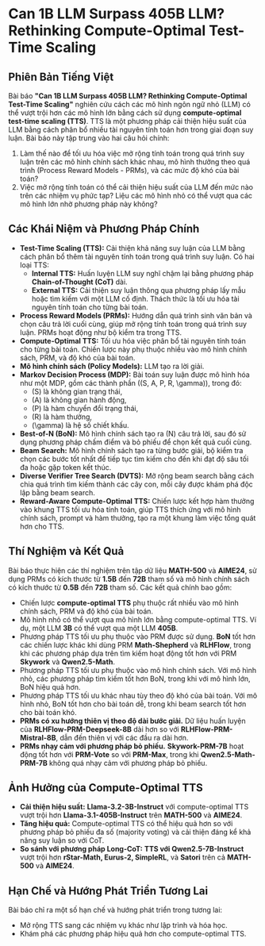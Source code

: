 # Can 1B LLM Surpass 405B LLM? Rethinking Compute-Optimal Test-Time Scaling

## Phiên Bản Tiếng Việt

Bài báo **"Can 1B LLM Surpass 405B LLM? Rethinking Compute-Optimal Test-Time Scaling"** nghiên cứu cách các mô hình ngôn ngữ nhỏ (LLM) có thể vượt trội hơn các mô hình lớn bằng cách sử dụng **compute-optimal test-time scaling (TTS)**. TTS là một phương pháp cải thiện hiệu suất của LLM bằng cách phân bổ nhiều tài nguyên tính toán hơn trong giai đoạn suy luận. Bài báo này tập trung vào hai câu hỏi chính:

1. Làm thế nào để tối ưu hóa việc mở rộng tính toán trong quá trình suy luận trên các mô hình chính sách khác nhau, mô hình thưởng theo quá trình (Process Reward Models - PRMs), và các mức độ khó của bài toán?
2. Việc mở rộng tính toán có thể cải thiện hiệu suất của LLM đến mức nào trên các nhiệm vụ phức tạp? Liệu các mô hình nhỏ có thể vượt qua các mô hình lớn nhờ phương pháp này không?

## Các Khái Niệm và Phương Pháp Chính

- **Test-Time Scaling (TTS):** Cải thiện khả năng suy luận của LLM bằng cách phân bổ thêm tài nguyên tính toán trong quá trình suy luận. Có hai loại TTS:
  - **Internal TTS:** Huấn luyện LLM suy nghĩ chậm lại bằng phương pháp **Chain-of-Thought (CoT)** dài.
  - **External TTS:** Cải thiện suy luận thông qua phương pháp lấy mẫu hoặc tìm kiếm với một LLM cố định. Thách thức là tối ưu hóa tài nguyên tính toán cho từng bài toán.
- **Process Reward Models (PRMs):** Hướng dẫn quá trình sinh văn bản và chọn câu trả lời cuối cùng, giúp mở rộng tính toán trong quá trình suy luận. PRMs hoạt động như bộ kiểm tra trong TTS.
- **Compute-Optimal TTS:** Tối ưu hóa việc phân bổ tài nguyên tính toán cho từng bài toán. Chiến lược này phụ thuộc nhiều vào mô hình chính sách, PRM, và độ khó của bài toán.
- **Mô hình chính sách (Policy Models):** LLM tạo ra lời giải.
- **Markov Decision Process (MDP):** Bài toán suy luận được mô hình hóa như một MDP, gồm các thành phần \((S, A, P, R, \gamma)\), trong đó:
  - \(S\) là không gian trạng thái,
  - \(A\) là không gian hành động,
  - \(P\) là hàm chuyển đổi trạng thái,
  - \(R\) là hàm thưởng,
  - \(\gamma\) là hệ số chiết khấu.
- **Best-of-N (BoN):** Mô hình chính sách tạo ra \(N\) câu trả lời, sau đó sử dụng phương pháp chấm điểm và bỏ phiếu để chọn kết quả cuối cùng.
- **Beam Search:** Mô hình chính sách tạo ra từng bước giải, bộ kiểm tra chọn các bước tốt nhất để tiếp tục tìm kiếm cho đến khi đạt độ sâu tối đa hoặc gặp token kết thúc.
- **Diverse Verifier Tree Search (DVTS):** Mở rộng beam search bằng cách chia quá trình tìm kiếm thành các cây con, mỗi cây được khám phá độc lập bằng beam search.
- **Reward-Aware Compute-Optimal TTS:** Chiến lược kết hợp hàm thưởng vào khung TTS tối ưu hóa tính toán, giúp TTS thích ứng với mô hình chính sách, prompt và hàm thưởng, tạo ra một khung làm việc tổng quát hơn cho TTS.

## Thí Nghiệm và Kết Quả

Bài báo thực hiện các thí nghiệm trên tập dữ liệu **MATH-500** và **AIME24**, sử dụng PRMs có kích thước từ **1.5B** đến **72B** tham số và mô hình chính sách có kích thước từ **0.5B** đến **72B** tham số. Các kết quả chính bao gồm:

- Chiến lược **compute-optimal TTS** phụ thuộc rất nhiều vào mô hình chính sách, PRM và độ khó của bài toán.
- Mô hình nhỏ có thể vượt qua mô hình lớn bằng compute-optimal TTS. Ví dụ, một LLM **3B** có thể vượt qua một LLM **405B**.
- Phương pháp TTS tối ưu phụ thuộc vào PRM được sử dụng. **BoN** tốt hơn các chiến lược khác khi dùng PRM **Math-Shepherd** và **RLHFlow**, trong khi các phương pháp dựa trên tìm kiếm hoạt động tốt hơn với PRM **Skywork** và **Qwen2.5-Math**.
- Phương pháp TTS tối ưu phụ thuộc vào mô hình chính sách. Với mô hình nhỏ, các phương pháp tìm kiếm tốt hơn BoN, trong khi với mô hình lớn, BoN hiệu quả hơn.
- Phương pháp TTS tối ưu khác nhau tùy theo độ khó của bài toán. Với mô hình nhỏ, BoN tốt hơn cho bài toán dễ, trong khi beam search tốt hơn cho bài toán khó.
- **PRMs có xu hướng thiên vị theo độ dài bước giải.** Dữ liệu huấn luyện của **RLHFlow-PRM-Deepseek-8B** dài hơn so với **RLHFlow-PRM-Mistral-8B**, dẫn đến thiên vị với các đầu ra dài hơn.
- **PRMs nhạy cảm với phương pháp bỏ phiếu.** **Skywork-PRM-7B** hoạt động tốt hơn với **PRM-Vote** so với **PRM-Max**, trong khi **Qwen2.5-Math-PRM-7B** không quá nhạy cảm với phương pháp bỏ phiếu.

## Ảnh Hưởng của Compute-Optimal TTS

- **Cải thiện hiệu suất:** **Llama-3.2-3B-Instruct** với compute-optimal TTS vượt trội hơn **Llama-3.1-405B-Instruct** trên **MATH-500** và **AIME24**.
- **Tăng hiệu quả:** Compute-optimal TTS có thể hiệu quả hơn so với phương pháp bỏ phiếu đa số (majority voting) và cải thiện đáng kể khả năng suy luận so với CoT.
- **So sánh với phương pháp Long-CoT:** **TTS với Qwen2.5-7B-Instruct** vượt trội hơn **rStar-Math, Eurus-2, SimpleRL**, và **Satori** trên cả **MATH-500** và **AIME24**.

## Hạn Chế và Hướng Phát Triển Tương Lai

Bài báo chỉ ra một số hạn chế và hướng phát triển trong tương lai:

- Mở rộng TTS sang các nhiệm vụ khác như lập trình và hóa học.
- Khám phá các phương pháp hiệu quả hơn cho compute-optimal TTS.
